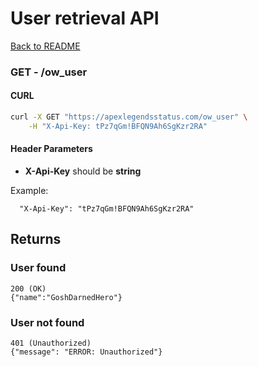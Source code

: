 # User retrieval API

[Back to README](../README.md)

### **GET** - /ow_user

#### CURL

```sh
curl -X GET "https://apexlegendsstatus.com/ow_user" \
    -H "X-Api-Key: tPz7qGm!BFQN9Ah6SgKzr2RA"
```

#### Header Parameters

- **X-Api-Key** should be **string**

Example:
```
  "X-Api-Key": "tPz7qGm!BFQN9Ah6SgKzr2RA"
```

## Returns
### User found

```
200 (OK)
{"name":"GoshDarnedHero"}
```

### User not found
```
401 (Unauthorized)
{"message": "ERROR: Unauthorized"}
```
